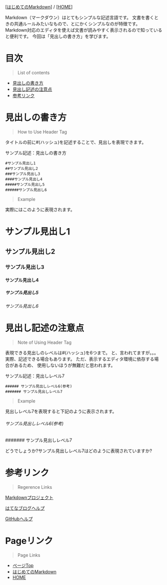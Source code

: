 [[はじめてのMarkdown](./README.md)] / [[HOME](./../README.md)]


Markdown（マークダウン）はとてもシンプルな記述言語です。
文書を書くときの共通ルールみたいなもので、とにかくシンプルなのが特徴です。
Markdown対応のエディタを使えば文書が読みやすく表示されるので知っていると便利です。
今回は「見出しの書き方」を学びます。

# 目次
> List of contents

- [見出しの書き方](#見出しの書き方)
- [見出し記述の注意点](#見出し記述の注意点)
- [参考リンク](#参考リンク)


# 見出しの書き方
> How to Use Header Tag

タイトルの前に#(ハッシュ)を記述することで、見出しを表現できます。


サンプル記述：見出しの書き方
```
#サンプル見出し1
##サンプル見出し2
###サンプル見出し3
####サンプル見出し4
#####サンプル見出し5
######サンプル見出し6
```

> Example

実際にはこのように表現されます。
# サンプル見出し1
## サンプル見出し2
### サンプル見出し3
#### サンプル見出し4
##### サンプル見出し5
###### サンプル見出し6

# 見出し記述の注意点
> Note of Using Header Tag

表現できる見出しのレベルは#(ハッシュ)を6つまで。
と、言われてますが。。。
実際、記述できる場合もあります。
ただ、表示するエディタ環境に依存する場合があるため、
使用しないほうが無難だと思われます。

サンプル記述：見出しレベル7
```
###### サンプル見出しレベル6(参考)
####### サンプル見出しレベル7
```

> Example

見出しレベル7を表現すると下記のように表示されます。
###### サンプル見出しレベル6(参考)
####### サンプル見出しレベル7

どうでしょうか?サンプル見出しレベル7はどのように表現されていますか?

# 参考リンク
> Regerence Links

[Markdownプロジェクト](https://daringfireball.net/projects/markdown/)

[はてなブログヘルプ](https://help.hatenablog.com/entry/editing-mode)

[GitHubヘルプ](https://help.github.com/en/github/writing-on-github/basic-writing-and-formatting-syntax)

# Pageリンク
> Page Links

- [ページTop](#目次)
- [はじめてのMarkdown](./README.md)
- [HOME](./../README.md)
